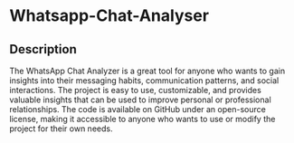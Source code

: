 # Whatsapp-Chat-Analyser
## Description
The WhatsApp Chat Analyzer is a great tool for anyone who wants to gain insights into their messaging habits, communication patterns, and social interactions. The project is easy to use, customizable, and provides valuable insights that can be used to improve personal or professional relationships. The code is available on GitHub under an open-source license, making it accessible to anyone who wants to use or modify the project for their own needs.
